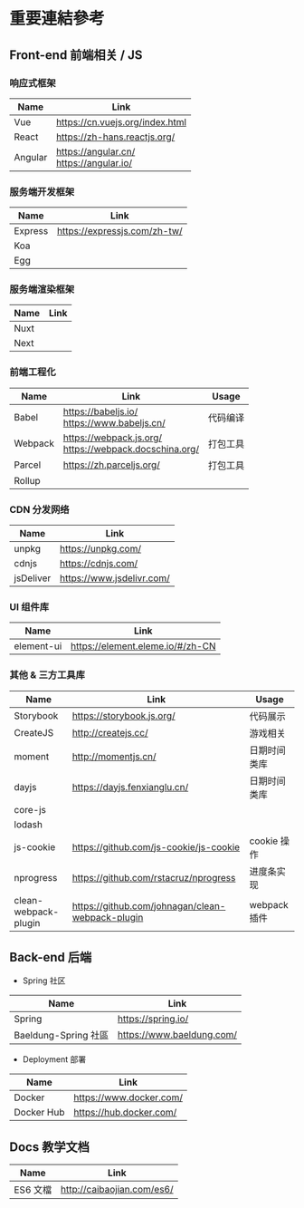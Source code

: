 # 重要連結參考

## Front-end 前端相关 / JS

### 响应式框架

| Name    | Link                                        |
| ------- | ------------------------------------------- |
| Vue     | https://cn.vuejs.org/index.html             |
| React   | https://zh-hans.reactjs.org/                |
| Angular | https://angular.cn/<br/>https://angular.io/ |

### 服务端开发框架

| Name    | Link                         |
| ------- | ---------------------------- |
| Express | https://expressjs.com/zh-tw/ |
| Koa     |                              |
| Egg     |                              |

### 服务端渲染框架

| Name | Link |
| ---- | ---- |
| Nuxt |      |
| Next |      |

### 前端工程化

| Name    | Link                                                       | Usage    |
| ------- | ---------------------------------------------------------- | -------- |
| Babel   | https://babeljs.io/<br/>https://www.babeljs.cn/            | 代码编译 |
| Webpack | https://webpack.js.org/<br/>https://webpack.docschina.org/ | 打包工具 |
| Parcel  | https://zh.parceljs.org/                                   | 打包工具 |
| Rollup  |                                                            |          |

### CDN 分发网络

| Name      | Link                      |
| --------- | ------------------------- |
| unpkg     | https://unpkg.com/        |
| cdnjs     | https://cdnjs.com/        |
| jsDeliver | https://www.jsdelivr.com/ |

### UI 组件库

| Name       | Link                             |
| ---------- | -------------------------------- |
| element-ui | https://element.eleme.io/#/zh-CN |


### 其他 & 三方工具库

| Name                 | Link                                             | Usage        |
| -------------------- | ------------------------------------------------ | ------------ |
| Storybook            | https://storybook.js.org/                        | 代码展示     |
| CreateJS             | http://createjs.cc/                              | 游戏相关     |
| moment               | http://momentjs.cn/                              | 日期时间类库 |
| dayjs                | https://dayjs.fenxianglu.cn/                     | 日期时间类库 |
| core-js              |                                                  |              |
| lodash               |                                                  |              |
| js-cookie            | https://github.com/js-cookie/js-cookie           | cookie 操作  |
| nprogress            | https://github.com/rstacruz/nprogress            | 进度条实现   |
| clean-webpack-plugin | https://github.com/johnagan/clean-webpack-plugin | webpack 插件 |


## Back-end 后端

- Spring 社区

| Name                 | Link                      |
| -------------------- | ------------------------- |
| Spring               | https://spring.io/        |
| Baeldung-Spring 社區 | https://www.baeldung.com/ |

- Deployment 部署

| Name       | Link                    |
| ---------- | ----------------------- |
| Docker     | https://www.docker.com/ |
| Docker Hub | https://hub.docker.com/ |

## Docs 教学文档

| Name     | Link                       |
| -------- | -------------------------- |
| ES6 文檔 | http://caibaojian.com/es6/ |
